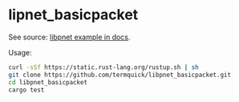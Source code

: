 # lipnet_basicpacket  

See source: [libpnet example in docs](https://github.com/libpnet/libpnet/blob/master/docs/using_packet.md).  

Usage:  

```bash  
curl -sSf https://static.rust-lang.org/rustup.sh | sh  
git clone https://github.com/termquick/libpnet_basicpacket.git  
cd libpnet_basicpacket  
cargo test  
```  
